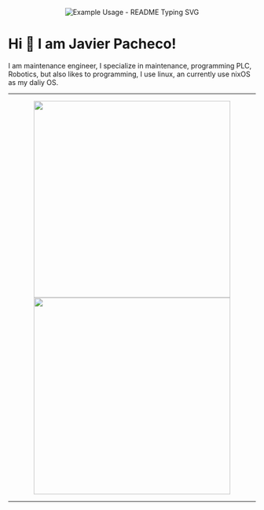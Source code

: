 
<p align="center">
  <img src="https://readme-typing-svg.demolab.com/?lines=jpachecoxyz;Im+an+rare+and+unique+maintenace+engineer&font=Fira%20Code&center=true&width=380&height=50&duration=4000&pause=1000" alt="Example Usage - README Typing SVG">
</p>

# Hi 👋 I am Javier Pacheco! 
I am maintenance engineer, I specialize in maintenance, programming PLC, Robotics, but also likes to programming, I use linux, an currently use nixOS as my daliy OS.

<!-- - 🌐 Visit my [portfolio website](https://pr2tik1.github.io/) for more information and to get in touch. -->
<!-- - ✍️ Follow me on [Medium](https://pr2tik1.medium.com/) for more written content. -->

---

<p align="center">
  <img src="https://github-readme-stats.vercel.app/api?username=jpachecoxyz&show_icons=true&theme=bear" width="400">
  <img src="https://github-readme-streak-stats.herokuapp.com?user=jpachecoxyz&theme=dark&hide_border=true" width="400">
</p>

---
